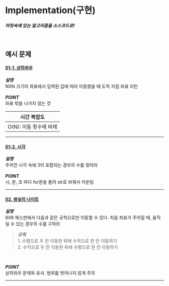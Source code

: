 # Implementation(구현)

#### *머릿속에 있는 알고리즘을 소스코드로!*
<br>

## 예시 문제


#### [01-1. 상하좌우](./up_down_left_right.py)<br>
__*설명*__<br>
NXN 크기의 좌표에서 입력된 값에 따라 이동했을 때 도착 지점 좌표 리턴<br><br>
__*POINT*__ <br>
좌표 밖을 나가지 않는 것<br>

|시간 복잡도|
|:--:|
|O(N): 이동 횟수에 비례|

--------


#### [01-2. 시각](./time.py)<br>
__*설명*__<br>
주어진 시각 속에 3이 포함되는 경우의 수를 찾아라<br><br>
__*POINT*__ <br>
시, 분, 초 마다 for문을 돌려 str로 바꿔서 카운팅<br>

-----

#### [02. 왕실의 나이트](./knight.py)<br>
__*설명*__<br>
8X8 체스판에서 다음과 같은 규칙으로만 이동할 수 있다. 처음 좌표가 주어질 때, 움직일 수 있는 경우의 수를 구하라<br>
>__*규칙*__ <br> 1. 수평으로 두 칸 이동한 뒤에 수직으로 한 칸 이동하기<br> 2. 수직으로 두 칸 이동한 뒤에 수평으로 한 칸 이동하기
<br>

__*POINT*__ <br>
상하좌우 문제와 유사. 범위를 벗어나지 않게 주의<br>

-----
